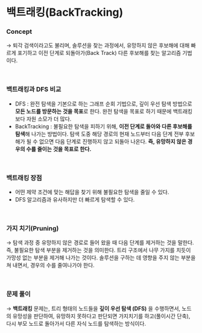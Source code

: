 # 백트래킹(BackTracking)

### Concept

→ 퇴각 검색이라고도 불리며, 솔루션을 찾는 과정에서, 유망하지 않은 후보해에 대해 빠르게 포기하고 이전 단계로 되돌아가(Back Track) 다른 후보해를 찾는 알고리즘 기법이다.

<br>

### 백트래킹과 DFS 비교

- DFS :  완전 탐색을 기본으로 하는 그래프 순회 기법으로, 깊이 우선 탐색 방법으로 **모든 노드를 방문하는 것을 목표**로 한다. 완전 탐색을 목표로 하기 때문에 백트래킹보다 자원 소모가 더 많다.
- BackTracking : 불필요한 탐색을 피하기 위해, **이전 단계로 돌아와 다른 후보해를 탐색**해 나가는 방법이다. 탐색 도중 해당 경로의 현재 노드부터 다음 단계 전부 후보해가 될 수 없으면 다음 단계로 진행하지 않고 되돌아 나온다. **즉, 유망하지 않은 경우의 수를 줄이는 것을 목표로 한다.**

<br>

### 백트래킹 장점

- 어떤 제약 조건에 맞는 해답을 찾기 위해 불필요한 탐색을 줄일 수 있다.
- DFS 알고리즘과 유사하지만 더 빠르게 탐색할 수 있다.

<br>

### 가지 치기(Pruning)

→ 탐색 과정 중 유망하지 않은 경로로 들어 왔을 때 다음 단계를 제거하는 것을 말한다. 즉, 불필요한 탐색 부분을 제거하는 것을 의미한다. 트리 구조에서 나무 가지를 치듯이 가망성 없는 부분을 제거해 나가는 것이다. 솔루션을 구하는 데 영향을 주지 않는 부분을 쳐 내면서, 경우의 수를 줄여나가야 한다.

<br>

### 문제 풀이

→ **백트래킹** 문제는, 트리 형태의 노드들을 **깊이 우선 탐색 (DFS)** 을 수행하면서, 노드의 유망성을 판단하여, 유망하지 못하다고 판단되면 가지치기를 하고(풀이시간 단축), 다시 부모 노드로 돌아가서 다른 자식 노드를 탐색하는 방식이다.